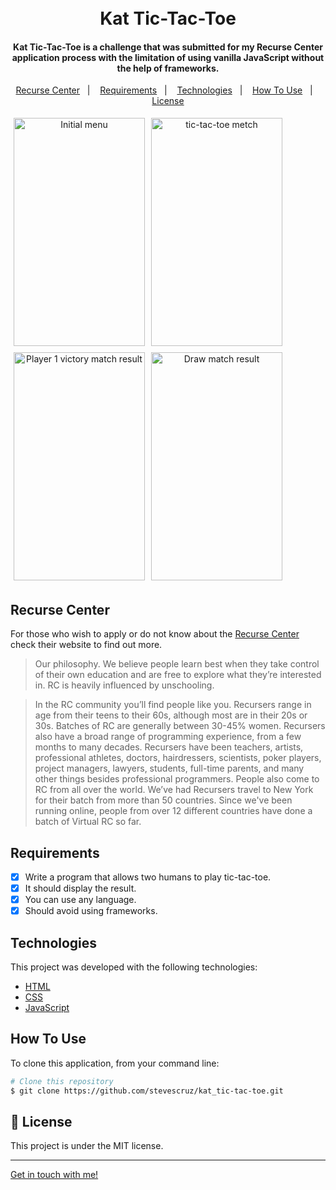 <h1 align="center">
    <br>
    Kat Tic-Tac-Toe
</h1>

<h4 align="center">
  Kat Tic-Tac-Toe is a challenge that was submitted for my Recurse Center application process with the limitation of using vanilla JavaScript without the help of frameworks.
</h4>

<p align="center">
  <a href="#recurse-center">Recurse Center</a>&nbsp;&nbsp;&nbsp;|&nbsp;&nbsp;&nbsp;
  <a href="#requirements">Requirements</a>&nbsp;&nbsp;&nbsp;|&nbsp;&nbsp;&nbsp;
  <a href="#technologies">Technologies</a>&nbsp;&nbsp;&nbsp;|&nbsp;&nbsp;&nbsp;
  <a href="#how-to-use">How To Use</a>&nbsp;&nbsp;&nbsp;|&nbsp;&nbsp;&nbsp;
  <a href="#memo-license">License</a>
</p>

<div align="center" style="display: flex; flex-wrap: wrap;">
   <img style="margin: 5px" alt="Initial menu" src="https://res.cloudinary.com/dmct8cfu9/image/upload/c_scale,w_210/v1595674507/Kat_Tic-Tac-Toe01.png" width="210" height="365"/>
   <img style="margin: 5px" alt="tic-tac-toe metch" src="https://res.cloudinary.com/dmct8cfu9/image/upload/c_scale,w_210/v1595674507/Kat_Tic-Tac-Toe02.png" width="210" height="365"/>
   <img style="margin: 5px" alt="Player 1 victory match result" src="https://res.cloudinary.com/dmct8cfu9/image/upload/c_scale,w_210/v1595674507/Kat_Tic-Tac-Toe04.png" width="210" height="365"/>
   <img style="margin: 5px" alt="Draw match result" src="https://res.cloudinary.com/dmct8cfu9/image/upload/c_scale,w_210/v1595674507/Kat_Tic-Tac-Toe03.png" width="210" height="365"/>
</div>

## Recurse Center

For those who wish to apply or do not know about the [Recurse Center](https://www.recurse.com/) check their website to find out more.

>Our philosophy. We believe people learn best when they take control of their own education and are free to 
explore what they’re interested in. RC is heavily influenced by unschooling.

>In the RC community you’ll find people like you. Recursers range in age from their teens to their 60s, although 
most are in their 20s or 30s. Batches of RC are generally between 30-45% women. Recursers also have a broad range 
of programming experience, from a few months to many decades. Recursers have been teachers, artists, professional 
athletes, doctors, hairdressers, scientists, poker players, project managers, lawyers, students, full-time parents, 
and many other things besides professional programmers. People also come to RC from all over the world. We’ve had 
Recursers travel to New York for their batch from more than 50 countries. Since we've been running online, people 
from over 12 different countries have done a batch of Virtual RC so far.


## Requirements

- [x] Write a program that allows two humans to play tic-tac-toe. 
- [x] It should display the result.  
- [x] You can use any language.
- [x] Should avoid using frameworks.

## Technologies

This project was developed with the following technologies:

-  [HTML](https://html.spec.whatwg.org/multipage/)
-  [CSS](https://www.w3.org/Style/CSS/Overview.en.html)
-  [JavaScript](http://www.ecmascript.org)

## How To Use

To clone this application, from your command line:

```bash
# Clone this repository
$ git clone https://github.com/stevescruz/kat_tic-tac-toe.git
```

## :memo: License
This project is under the MIT license.

---

[Get in touch with me!](https://www.linkedin.com/in/stevescruz/)
